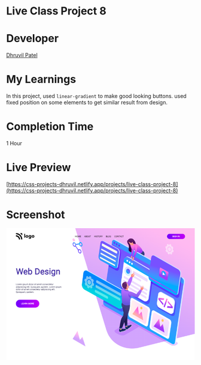 # Live Class Project 8

# Developer
[Dhruvil Patel](https://github.com/dhruvilxcode)

# My Learnings
In this project, used `linear-gradient` to make good looking buttons. used fixed position on some elements to get similar result from design.

# Completion Time
1 Hour

# Live Preview
[https://css-projects-dhruvil.netlify.app/projects/live-class-project-8](https://css-projects-dhruvil.netlify.app/projects/live-class-project-8)

# Screenshot
![image](./result8.png)